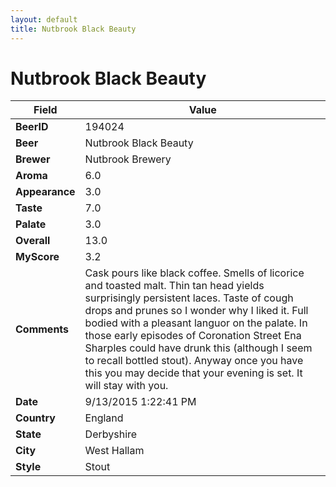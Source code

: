 ```yaml
---
layout: default
title: Nutbrook Black Beauty
---
```


# Nutbrook Black Beauty

| Field         | Value     |
|---------------|-----------|
| **BeerID** | 194024 |
| **Beer** | Nutbrook Black Beauty |
| **Brewer** | Nutbrook Brewery |
| **Aroma** | 6.0 |
| **Appearance** | 3.0 |
| **Taste** | 7.0 |
| **Palate** | 3.0 |
| **Overall** | 13.0 |
| **MyScore** | 3.2 |
| **Comments** | Cask pours like black coffee. Smells of licorice and toasted malt. Thin tan head yields surprisingly persistent laces. Taste of cough drops and prunes so I wonder why I liked it. Full bodied with a pleasant languor on the palate. In those early episodes of Coronation Street Ena Sharples could have drunk this &#40;although I seem to recall bottled stout&#41;. Anyway once you have this you may decide that your evening is set. It will stay with you. |
| **Date** | 9/13/2015 1:22:41 PM |
| **Country** | England |
| **State** | Derbyshire |
| **City** | West Hallam |
| **Style** | Stout |
